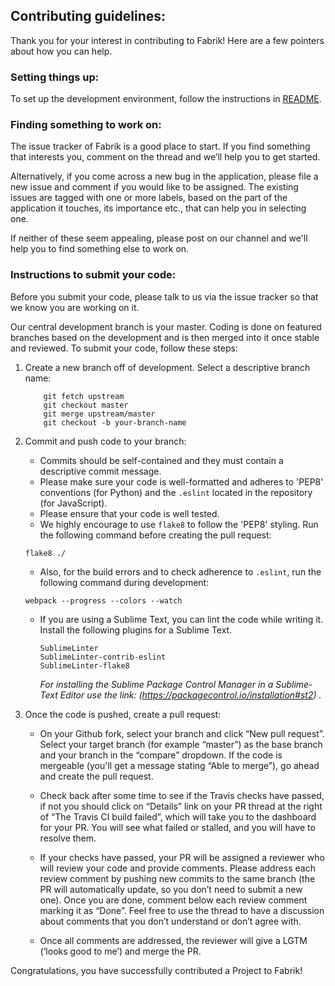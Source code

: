 ## Contributing guidelines:

Thank you for your interest in contributing to Fabrik! Here are a few pointers about how you can help.

### Setting things up:

To set up the development environment, follow the instructions in [README](https://github.com/Cloud-CV/Fabrik/blob/master/README.md).

### Finding something to work on:

The issue tracker of Fabrik is a good place to start. If you find something that interests you, comment on the thread and we’ll help you to get started.

Alternatively, if you come across a new bug in the application, please file a new issue and comment if you would like to be assigned. The existing issues are tagged with one or more labels, based on the part of the application it touches, its importance etc., that can help you in selecting one.

If neither of these seem appealing, please post on our channel and we'll help you to find something else to work on.

### Instructions to submit your code:

Before you submit your code, please talk to us via the issue tracker so that we know you are working on it.
	
Our central development branch is your master. Coding is done on featured branches based on the development and is then merged into it once stable and reviewed. To submit your code, follow these steps:

1. Create a new branch off of development. Select a descriptive branch name:
	```
        git fetch upstream
        git checkout master
        git merge upstream/master
        git checkout -b your-branch-name
	```
2. Commit and push code to your branch:

    - Commits should be self-contained and they must contain a descriptive commit message.
    - Please make sure your code is well-formatted and adheres to 'PEP8' conventions (for Python) and the `.eslint` located in the repository (for JavaScript).
    - Please ensure that your code is well tested.
    - We highly encourage to use `flake8` to follow the 'PEP8' styling. Run the following command before creating the pull request:
	```
	flake8 ./
	```
    - Also, for the build errors and to check adherence to `.eslint`, run the following command during development:
	```
	webpack --progress --colors --watch
	```            
    - If you are using a Sublime Text, you can lint the code while writing it. Install the following plugins for a Sublime Text.
        ```
        SublimeLinter
        SublimeLinter-contrib-eslint
        SublimeLinter-flake8
        ```
        *For installing the Sublime Package Control Manager in a Sublime-Text Editor use the link: (https://packagecontrol.io/installation#st2) .*

3. Once the code is pushed, create a pull request:

    - On your Github fork, select your branch and click “New pull request”. Select your target branch (for example “master”) as the base branch and your branch in the “compare” dropdown.
If the code is mergeable (you'll get a message stating “Able to merge”), go ahead and create the pull request.
    - Check back after some time to see if the Travis checks have passed, if not you should click on “Details” link on your PR thread at the right of “The Travis CI build failed”, which will take you to the dashboard for your PR. You will see what failed or stalled, and you will have to resolve them.
    - If your checks have passed, your PR will be assigned a reviewer who will review your code and provide comments. Please address each review comment by pushing new commits to the same branch (the PR will automatically update, so you don’t need to submit a new one). Once you are done, comment below each review comment marking it as “Done”. Feel free to use the thread to have a discussion about comments that you don’t understand  or don’t agree with.

    - Once all comments are addressed, the reviewer will give a LGTM (‘looks good to me’) and merge the PR.

Congratulations, you have successfully contributed a Project to Fabrik!
